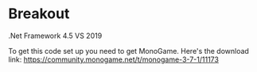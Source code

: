 # Breakout
.Net Framework 4.5 VS 2019

To get this code set up you need to get MonoGame. Here's the download link: https://community.monogame.net/t/monogame-3-7-1/11173
